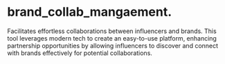 # brand_collab_mangaement.
Facilitates effortless collaborations between influencers and brands. This tool leverages modern tech to create an easy-to-use platform, enhancing partnership opportunities by allowing influencers to discover and connect with brands effectively for potential collaborations.
